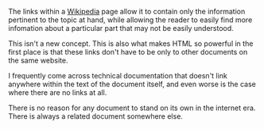 
The links within a [Wikipedia](https://www.wikipedia.org/) page allow it to contain only the information pertinent to the topic at hand,
while allowing the reader to easily find more infomation about a particular part that may not be easily understood. 

This isn't a new concept. This is also what makes HTML so powerful in the first place is that these links don't have to be only to 
other documents on the same website. 

I frequently come across technical documentation that doesn't link anywhere within the text of the document itself, 
and even worse is the case where there are no links at all.

There is no reason for any document to stand on its own in the internet era. There is always a related document somewhere else.
